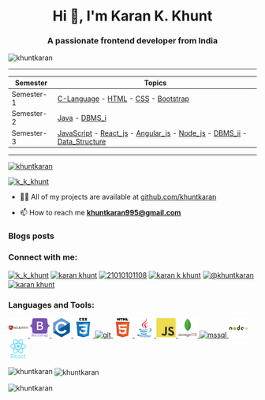 <h1 align="center">Hi 👋, I'm Karan K. Khunt</h1>
<h3 align="center">A passionate frontend developer from India</h3>

<p align="left"> <img src="https://komarev.com/ghpvc/?username=khuntkaran&label=Profile%20views&color=0e75b6&style=flat" alt="khuntkaran" /> </p>


------------------------------------------------------------------------------------------------------------------------------------------

| Semester   | Topics                                                             |
| ----------------- | ------------------------------------------------------------------ |
| Semester-1 |[C-Language](https://github.com/khuntkaran/semester-1/tree/main/c-language) - [HTML](https://github.com/khuntkaran/semester-1/tree/main/web-designing/01_html)  - [CSS](https://github.com/khuntkaran/semester-1/tree/main/web-designing/02_css) - [Bootstrap](https://github.com/khuntkaran/semester-1/tree/main/web-designing/03_Bootstrap) |
| Semester-2 |[Java](https://github.com/khuntkaran/semester-2/tree/main/JAVA) - [DBMS_i](https://github.com/khuntkaran/semester-2/tree/main/DBMS)|
| Semester-3 |[JavaScript](https://github.com/khuntkaran/semester-3/tree/main/Web%20Technology/01%20Javascript)  - [React_js](https://github.com/khuntkaran/semester-3/tree/main/Web%20Technology/02%20React%20js)  - [Angular_js](https://github.com/khuntkaran/semester-3/tree/main/Web%20Technology/03%20Angular%20js)  - [Node_js](https://github.com/khuntkaran/semester-3/tree/main/Web%20Technology/04%20Node%20js)  - [DBMS_ii](https://github.com/khuntkaran/semester-3/tree/main/DBMS)  - [Data_Structure](https://github.com/khuntkaran/semester-3/tree/main/Data%20Structure)|
 
---------------------------------------------------------------------------------------------------------------------------------------------------------


<p align="left"> <a href="https://github.com/ryo-ma/github-profile-trophy"><img src="https://github-profile-trophy.vercel.app/?username=khuntkaran" alt="khuntkaran" /></a> </p>

<p align="left"> <a href="https://twitter.com/k_k_khunt" target="blank"><img src="https://img.shields.io/twitter/follow/k_k_khunt?logo=twitter&style=for-the-badge" alt="k_k_khunt" /></a> </p>

- 👨‍💻 All of my projects are available at [github.com/khuntkaran](https://github.com/khuntkaran)

- 📫 How to reach me **khuntkaran995@gmail.com**

### Blogs posts
<!-- BLOG-POST-LIST:START -->
<!-- BLOG-POST-LIST:END -->

<h3 align="left">Connect with me:</h3>
<p align="left">
<a href="https://twitter.com/k_k_khunt" target="blank"><img align="center" src="https://raw.githubusercontent.com/rahuldkjain/github-profile-readme-generator/master/src/images/icons/Social/twitter.svg" alt="k_k_khunt" height="30" width="40" /></a>
<a href="https://www.linkedin.com/in/karan-khunt-446b38222/" target="blank"><img align="center" src="https://raw.githubusercontent.com/rahuldkjain/github-profile-readme-generator/master/src/images/icons/Social/linked-in-alt.svg" alt="karan khunt" height="30" width="40" /></a>
<a href="https://codesandbox.com/21010101108" target="blank"><img align="center" src="https://raw.githubusercontent.com/rahuldkjain/github-profile-readme-generator/master/src/images/icons/Social/codesandbox.svg" alt="21010101108" height="30" width="40" /></a>
<a href="https://www.instagram.com/karan_k_khunt/" target="blank"><img align="center" src="https://raw.githubusercontent.com/rahuldkjain/github-profile-readme-generator/master/src/images/icons/Social/instagram.svg" alt="karan k khunt" height="30" width="40" /></a>
<a href="https://medium.com/@khuntkaran" target="blank"><img align="center" src="https://raw.githubusercontent.com/rahuldkjain/github-profile-readme-generator/master/src/images/icons/Social/medium.svg" alt="@khuntkaran" height="30" width="40" /></a>
<a href="https://www.hackerrank.com/karan khunt" target="blank"><img align="center" src="https://raw.githubusercontent.com/rahuldkjain/github-profile-readme-generator/master/src/images/icons/Social/hackerrank.svg" alt="karan khunt" height="30" width="40" /></a>
</p>

<h3 align="left">Languages and Tools:</h3>
<p align="left"> <a href="https://angular.io" target="_blank" rel="noreferrer"> <img src="https://raw.githubusercontent.com/devicons/devicon/master/icons/angularjs/angularjs-original-wordmark.svg" alt="angularjs" width="40" height="40"/> </a> <a href="https://getbootstrap.com" target="_blank" rel="noreferrer"> <img src="https://raw.githubusercontent.com/devicons/devicon/master/icons/bootstrap/bootstrap-plain-wordmark.svg" alt="bootstrap" width="40" height="40"/> </a> <a href="https://www.cprogramming.com/" target="_blank" rel="noreferrer"> <img src="https://raw.githubusercontent.com/devicons/devicon/master/icons/c/c-original.svg" alt="c" width="40" height="40"/> </a> <a href="https://www.w3schools.com/css/" target="_blank" rel="noreferrer"> <img src="https://raw.githubusercontent.com/devicons/devicon/master/icons/css3/css3-original-wordmark.svg" alt="css3" width="40" height="40"/> </a> <a href="https://git-scm.com/" target="_blank" rel="noreferrer"> <img src="https://www.vectorlogo.zone/logos/git-scm/git-scm-icon.svg" alt="git" width="40" height="40"/> </a> <a href="https://www.w3.org/html/" target="_blank" rel="noreferrer"> <img src="https://raw.githubusercontent.com/devicons/devicon/master/icons/html5/html5-original-wordmark.svg" alt="html5" width="40" height="40"/> </a> <a href="https://www.java.com" target="_blank" rel="noreferrer"> <img src="https://raw.githubusercontent.com/devicons/devicon/master/icons/java/java-original.svg" alt="java" width="40" height="40"/> </a> <a href="https://developer.mozilla.org/en-US/docs/Web/JavaScript" target="_blank" rel="noreferrer"> <img src="https://raw.githubusercontent.com/devicons/devicon/master/icons/javascript/javascript-original.svg" alt="javascript" width="40" height="40"/> </a> <a href="https://www.mongodb.com/" target="_blank" rel="noreferrer"> <img src="https://raw.githubusercontent.com/devicons/devicon/master/icons/mongodb/mongodb-original-wordmark.svg" alt="mongodb" width="40" height="40"/> </a> <a href="https://www.microsoft.com/en-us/sql-server" target="_blank" rel="noreferrer"> <img src="https://www.svgrepo.com/show/303229/microsoft-sql-server-logo.svg" alt="mssql" width="40" height="40"/> </a> <a href="https://nodejs.org" target="_blank" rel="noreferrer"> <img src="https://raw.githubusercontent.com/devicons/devicon/master/icons/nodejs/nodejs-original-wordmark.svg" alt="nodejs" width="40" height="40"/> </a> <a href="https://reactjs.org/" target="_blank" rel="noreferrer"> <img src="https://raw.githubusercontent.com/devicons/devicon/master/icons/react/react-original-wordmark.svg" alt="react" width="40" height="40"/> </a> </p>




<p><img align="left" src="https://github-readme-stats.vercel.app/api/top-langs?username=khuntkaran&show_icons=truetheme=tokyonight&title_color=ff7800&text_color=ffffff&bg_color=000000&locale=en&layout=compact" alt="khuntkaran" /></p>

<p>&nbsp;<img align="center" src="https://github-readme-stats.vercel.app/api?username=khuntkaran&show_icons=true&title_color=ff7800&text_color=ffffff&bg_color=000000&locale=en" alt="khuntkaran" /></p>

<p><img align="center" src="https://github-readme-streak-stats.herokuapp.com/?user=khuntkaran&theme=dark" alt="khuntkaran" title_color=ff7800&text_color=ffffff&bg_color=000000 /></p>
